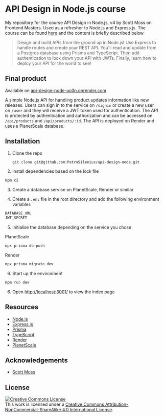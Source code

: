 # API Design in Node.js course

My repository for the course API Design in Node.js, v4 by Scott Moss on Frontend Masters. Used as a refresher to Node.js and Express.js.
The course can be found [here](https://frontendmasters.com/courses/api-design-nodejs-v4/) and the content is briefly described below

> Design and build APIs from the ground up in Node.js! Use Express to handle routes and create your REST API. You'll read and update from a Postgres database using Prisma and TypeScript. Then add authentication to lock down your API with JWTs. Finally, learn how to deploy your API for the world to see!

## Final product

Available on [api-design-node-uo0n.onrender.com](https://api-design-node-uo0n.onrender.com)

A simple Node.js API for handling product updates information like new releases. Users can sign in to the service on `/signin` or create a new user on `/user` and they will receive a JWT token used for authentication. The API is protected by authentication and authorization and can be accessed on `/api/products` and `/api/products/:id`. The API is deployed on Render and uses a PlanetScale database.

## Installation

1. Clone the repo
   ```sh
   git clone git@github.com:PetroSilenius/api-design-node.git
   ```
2. Install dependencies based on the lock file

```sh
npm ci
```

3. Create a database service on PlanetScale, Render or similar

4. Create a `.env` file in the root directory and add the following environment variables

```sh
DATABASE_URL
JWT_SECRET
```

5. Initialise the database depending on the service you chose

PlanetScale

```sh
npx prisma db push
```

Render

```sh
npx prisma migrate dev
```

6. Start up the environment

```sh
npm run dev
```

6. Open [http://localhost:3001/](http://localhost:3001/) to view the index page

## Resources

- [Node.js](https://nodejs.org/en/)
- [Express.js](https://expressjs.com/)
- [Prisma](https://www.prisma.io/)
- [TypeScript](https://www.typescriptlang.org/)
- [Render](https://render.com/)
- [PlanetScale](https://planetscale.com/)

## Acknowledgements

- [Scott Moss](https://frontendmasters.com/teachers/scott-moss/)

## License

<a rel="license" href="http://creativecommons.org/licenses/by-nc-sa/4.0/"><img alt="Creative Commons License" style="border-width:0" src="https://i.creativecommons.org/l/by-nc-sa/4.0/88x31.png" /></a><br />This work is licensed under a <a rel="license" href="http://creativecommons.org/licenses/by-nc-sa/4.0/">Creative Commons Attribution-NonCommercial-ShareAlike 4.0 International License</a>.
